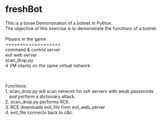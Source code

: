 # freshBot
This is a loose Demonstration of a botnet in Python.<br>
The objective of this exercise is to demonstrate the functions of a botnet.<br>
<br>
Players in the game<br>
===================<br>
command & control server<br>
evil web server<br>
scan_drop.py<br>
4 VM clients on the same virtual network<br>

<br>
<br>
Functions:<br>
1. scan_drop.py will scan network for ssh servers with weak passwords<br>
&nbsp;&nbsp;&nbsp;and perform a dictionary attack.<br>
2. scan_drop.py performs RCE.<br>
3. RCE downloads evil_file from evil_web_server<br>
4. evil_file connects back to c&c.
